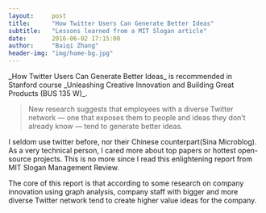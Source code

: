 ```yaml
---
layout:     post
title:      "How Twitter Users Can Generate Better Ideas"
subtitle:   "Lessons learned from a MIT Slogan article"
date:       2016-06-02 17:15:00
author:     "Baiqi Zhang"
header-img: "img/home-bg.jpg"
---
```


<span class="caption text-muted">
_How Twitter Users Can Generate Better Ideas_ is recommended in Stanford course _Unleashing Creative Innovation and Building Great Products (BUS 135 W)_.
</span>

> New research suggests that employees with a diverse Twitter network — one that exposes them to people and ideas they don’t already know — tend to generate better ideas.

I seldom use twitter before, nor their Chinese counterpart(Sina Microblog). As a very technical person, I cared more about top papers or hottest open-source projects. This is no more since I read this enlightening report from MIT Slogan Management Review.

The core of this report is that according to some research on company innovation using graph analysis, company staff with bigger and more diverse Twitter network tend to create higher value ideas for the company.

<!-- <h2 class="section-heading"></h2>

<h2 class="section-heading">CopyCat Problems</h2>

<p>He said the best VC looks for personality, and they look for strength in the founding team. A so-so team is not acceptable. </p>

<h2 class="section-heading">Founder traits</h2>

<p>I failed to answer his question about where I am entirely unique. But he know I am unique because during the orientation day I am the only Chinese that talked with everyone.Alice replied that I have the initiative and could persist. She told me that I got the power to do bigger things, but right now I just like a lion playing with wool ball like a cat. Maybe I indeed lack the confidence and start losing my inner power during this long vacation.</p>

<p>Although many tech founders are introverts by themselves, it is always worth to practice speaking with confident and fluency, just like Bowen. When I meet Hang Song later this month, I'll try to learn that by imitate Bowen. Good luck to myself </p> -->

<!-- <h2 class="section-heading">The Final Frontier</h2>

<p>There can be no thought of finishing for ‘aiming for the stars.’ Both figuratively and literally, it is a task to occupy the generations. And no matter how much progress one makes, there is always the thrill of just beginning.</p>

<p>There can be no thought of finishing for ‘aiming for the stars.’ Both figuratively and literally, it is a task to occupy the generations. And no matter how much progress one makes, there is always the thrill of just beginning.</p>


<p>Spaceflights cannot be stopped. This is not the work of any one man or even a group of men. It is a historical process which mankind is carrying out in accordance with the natural laws of human development.</p>

<h2 class="section-heading">Reaching for the Stars</h2>

<p>As we got further and further away, it [the Earth] diminished in size. Finally it shrank to the size of a marble, the most beautiful you can imagine. That beautiful, warm, living object looked so fragile, so delicate, that if you touched it with a finger it would crumble and fall apart. Seeing this has to change a man.</p>

<a href="#">
    <img src="{{ site.baseurl }}/img/post-sample-image.jpg" alt="Post Sample Image">
</a>
<span class="caption text-muted">To go places and do things that have never been done before – that’s what living is all about.</span>

<p>Space, the final frontier. These are the voyages of the Starship Enterprise. Its five-year mission: to explore strange new worlds, to seek out new life and new civilizations, to boldly go where no man has gone before.</p>

<p>As I stand out here in the wonders of the unknown at Hadley, I sort of realize there’s a fundamental truth to our nature, Man must explore, and this is exploration at its greatest.</p>

<p>Placeholder text by <a href="http://spaceipsum.com/">Space Ipsum</a>. Photographs by <a href="https://www.flickr.com/photos/nasacommons/">NASA on The Commons</a>.</p> -->
